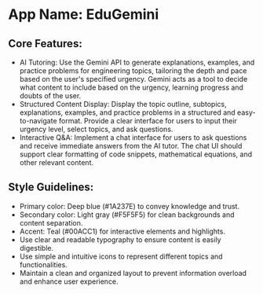 # **App Name**: EduGemini

## Core Features:

- AI Tutoring: Use the Gemini API to generate explanations, examples, and practice problems for engineering topics, tailoring the depth and pace based on the user's specified urgency. Gemini acts as a tool to decide what content to include based on the urgency, learning progress and doubts of the user.
- Structured Content Display: Display the topic outline, subtopics, explanations, examples, and practice problems in a structured and easy-to-navigate format. Provide a clear interface for users to input their urgency level, select topics, and ask questions.
- Interactive Q&A: Implement a chat interface for users to ask questions and receive immediate answers from the AI tutor. The chat UI should support clear formatting of code snippets, mathematical equations, and other relevant content.

## Style Guidelines:

- Primary color: Deep blue (#1A237E) to convey knowledge and trust.
- Secondary color: Light gray (#F5F5F5) for clean backgrounds and content separation.
- Accent: Teal (#00ACC1) for interactive elements and highlights.
- Use clear and readable typography to ensure content is easily digestible.
- Use simple and intuitive icons to represent different topics and functionalities.
- Maintain a clean and organized layout to prevent information overload and enhance user experience.